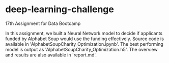 # deep-learning-challenge
17th Assignment for Data Bootcamp

In this assignment, we built a Neural Network model to decide if applicants funded by Alphabet Soup would use the funding effectively.
Source code is available in 'AlphabetSoupCharity_Optimization.ipynb'.
The best performing model is output as 'AlphabetSoupCharity_Optimization.h5'.
The overview and results are also available in 'report.md'.